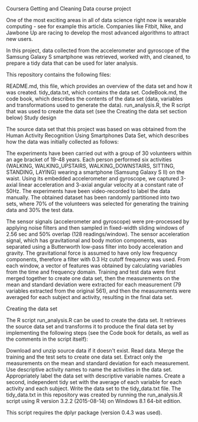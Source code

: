 Coursera Getting and Cleaning Data course project

One of the most exciting areas in all of data science right now is wearable computing - see for example this article. Companies like Fitbit, Nike, and Jawbone Up are racing to develop the most advanced algorithms to attract new users.

In this project, data collected from the accelerometer and gyroscope of the Samsung Galaxy S smartphone was retrieved, worked with, and cleaned, to prepare a tidy data that can be used for later analysis.

This repository contains the following files:

README.md, this file, which provides an overview of the data set and how it was created. tidy_data.txt, which contains the data set. CodeBook.md, the code book, which describes the contents of the data set (data, variables and transformations used to generate the data). run_analysis.R, the R script that was used to create the data set (see the Creating the data set section below) Study design

The source data set that this project was based on was obtained from the Human Activity Recognition Using Smartphones Data Set, which describes how the data was initially collected as follows:

The experiments have been carried out with a group of 30 volunteers within an age bracket of 19-48 years. Each person performed six activities (WALKING, WALKING_UPSTAIRS, WALKING_DOWNSTAIRS, SITTING, STANDING, LAYING) wearing a smartphone (Samsung Galaxy S II) on the waist. Using its embedded accelerometer and gyroscope, we captured 3-axial linear acceleration and 3-axial angular velocity at a constant rate of 50Hz. The experiments have been video-recorded to label the data manually. The obtained dataset has been randomly partitioned into two sets, where 70% of the volunteers was selected for generating the training data and 30% the test data.

The sensor signals (accelerometer and gyroscope) were pre-processed by applying noise filters and then sampled in fixed-width sliding windows of 2.56 sec and 50% overlap (128 readings/window). The sensor acceleration signal, which has gravitational and body motion components, was separated using a Butterworth low-pass filter into body acceleration and gravity. The gravitational force is assumed to have only low frequency components, therefore a filter with 0.3 Hz cutoff frequency was used. From each window, a vector of features was obtained by calculating variables from the time and frequency domain. Training and test data were first merged together to create one data set, then the measurements on the mean and standard deviation were extracted for each measurement (79 variables extracted from the original 561), and then the measurements were averaged for each subject and activity, resulting in the final data set.

Creating the data set

The R script run_analysis.R can be used to create the data set. It retrieves the source data set and transforms it to produce the final data set by implementing the following steps (see the Code book for details, as well as the comments in the script itself):

Download and unzip source data if it doesn't exist. Read data. Merge the training and the test sets to create one data set. Extract only the measurements on the mean and standard deviation for each measurement. Use descriptive activity names to name the activities in the data set. Appropriately label the data set with descriptive variable names. Create a second, independent tidy set with the average of each variable for each activity and each subject. Write the data set to the tidy_data.txt file. The tidy_data.txt in this repository was created by running the run_analysis.R script using R version 3.2.2 (2015-08-14) on Windows 8.1 64-bit edition.

This script requires the dplyr package (version 0.4.3 was used).